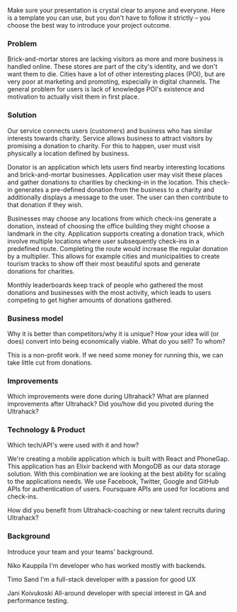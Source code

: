 Make sure your presentation is crystal clear to anyone and everyone. Here is a template you can use, but you don't have to follow it strictly – you choose the best way to introduce your project outcome.

### Problem

Brick-and-mortar stores are lacking visitors as more and more business is handled online. These stores are part of the city's identity, and we don't want them to die. Cities have a lot of other interesting places (POI), but are very poor at marketing and promoting, especially in digital channels. The general problem for users is lack of knowledge POI's existence and motivation to actually visit them in first place.


### Solution

Our service connects users (customers) and business who has similar interests towards charity. Service allows business to attract visitors by promising a donation to charity. For this to happen, user must visit physically a location defined by business. 

Donator is an application which lets users find nearby interesting locations and brick-and-mortar businesses. Application user may visit these places and gather donations to charities by checking-in in the location. This check-in generates a pre-defined donation from the business to a charity and additionally displays a message to the user. The user can then contribute to that donation if they wish.

Businesses may choose any locations from which check-ins generate a donation, instead of choosing the office building they might choose a landmark in the city.
Application supports creating a donation track, which involve multiple locations where user subsequently check-ins in a predefined route. Completing the route would increase the regular donation by a multiplier. This allows for example cities and municipalities to create tourism tracks to show off their most beautiful spots and generate donations for charities.

Monthly leaderboards keep track of people who gathered the most donations and businesses with the most activity, which leads to users competing to get higher amounts of donations gathered.

<!-- - Businesses get good PR value from donating to charities
- Businesses get new customers and more revenue from people visiting their stores -->

### Business model

Why it is better than competitors/why it is unique?
How your idea will (or does) convert into being economically viable. What do you sell? To whom?

This is a non-profit work. If we need some money for running this, we can take
little cut from donations.

### Improvements

Which improvements were done during Ultrahack?
What are planned improvements after Ultrahack?
Did you/how did you pivoted during the Ultrahack?

### Technology & Product

Which tech/API's were used with it and how?

We're creating a mobile application which is built with React and PhoneGap.
This application has an Elixir backend with MongoDB as our data storage solution.
With this combination we are looking at the best ability for scaling to the applications needs.
We use Facebook, Twitter, Google and GitHub APIs for authentication of users.
Foursquare APIs are used for locations and check-ins.

How did you benefit from Ultrahack-coaching or new talent recruits during Ultrahack?

### Background

Introduce your team and your teams' background.

Niko Kauppila
I'm developer who has worked mostly with backends.

Timo Sand
I'm a full-stack developer with a passion for good UX

Jani Koivukoski
All-around developer with special interest in QA and performance testing.